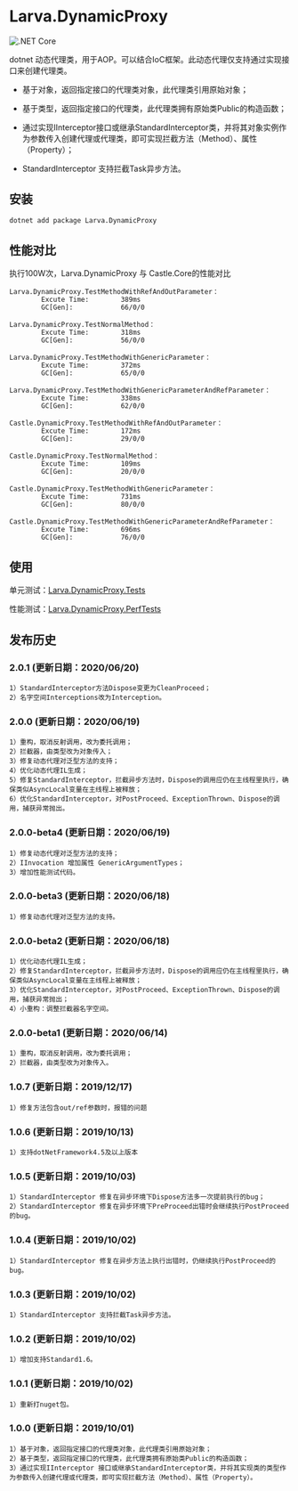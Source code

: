 # Larva.DynamicProxy

![.NET Core](https://github.com/freshncp/Larva.DynamicProxy/workflows/.NET%20Core/badge.svg)

dotnet 动态代理类，用于AOP。可以结合IoC框架。此动态代理仅支持通过实现接口来创建代理类。

- 基于对象，返回指定接口的代理类对象，此代理类引用原始对象；

- 基于类型，返回指定接口的代理类，此代理类拥有原始类Public的构造函数；

- 通过实现IInterceptor接口或继承StandardInterceptor类，并将其对象实例作为参数传入创建代理或代理类，即可实现拦截方法（Method）、属性（Property）；

- StandardInterceptor 支持拦截Task异步方法。

## 安装

```sh
dotnet add package Larva.DynamicProxy
```

## 性能对比

执行100W次，Larva.DynamicProxy 与 Castle.Core的性能对比

```plain
Larva.DynamicProxy.TestMethodWithRefAndOutParameter：
        Excute Time:        389ms
        GC[Gen]:            66/0/0

Larva.DynamicProxy.TestNormalMethod：
        Excute Time:        318ms
        GC[Gen]:            56/0/0

Larva.DynamicProxy.TestMethodWithGenericParameter：
        Excute Time:        372ms
        GC[Gen]:            65/0/0

Larva.DynamicProxy.TestMethodWithGenericParameterAndRefParameter：
        Excute Time:        338ms
        GC[Gen]:            62/0/0

Castle.DynamicProxy.TestMethodWithRefAndOutParameter：
        Excute Time:        172ms
        GC[Gen]:            29/0/0

Castle.DynamicProxy.TestNormalMethod：
        Excute Time:        109ms
        GC[Gen]:            20/0/0

Castle.DynamicProxy.TestMethodWithGenericParameter：
        Excute Time:        731ms
        GC[Gen]:            80/0/0

Castle.DynamicProxy.TestMethodWithGenericParameterAndRefParameter：
        Excute Time:        696ms
        GC[Gen]:            76/0/0
```

## 使用

单元测试：[Larva.DynamicProxy.Tests](src/Larva.DynamicProxy.Tests)

性能测试：[Larva.DynamicProxy.PerfTests](src/Larva.DynamicProxy.PerfTests)

## 发布历史

### 2.0.1 (更新日期：2020/06/20)

```plain
1）StandardInterceptor方法Dispose变更为CleanProceed；
2）名字空间Interceptions改为Interception。
```

### 2.0.0 (更新日期：2020/06/19)

```plain
1）重构，取消反射调用，改为委托调用；
2）拦截器，由类型改为对象传入；
3）修复动态代理对泛型方法的支持；
4）优化动态代理IL生成；
5）修复StandardInterceptor，拦截异步方法时，Dispose的调用应仍在主线程里执行，确保类似AsyncLocal变量在主线程上被释放；
6）优化StandardInterceptor，对PostProceed、ExceptionThrown、Dispose的调用，捕获异常抛出。
```

### 2.0.0-beta4 (更新日期：2020/06/19)

```plain
1）修复动态代理对泛型方法的支持；
2）IInvocation 增加属性 GenericArgumentTypes；
3）增加性能测试代码。
```

### 2.0.0-beta3 (更新日期：2020/06/18)

```plain
1）修复动态代理对泛型方法的支持。
```

### 2.0.0-beta2 (更新日期：2020/06/18)

```plain
1）优化动态代理IL生成；
2）修复StandardInterceptor，拦截异步方法时，Dispose的调用应仍在主线程里执行，确保类似AsyncLocal变量在主线程上被释放；
3）优化StandardInterceptor，对PostProceed、ExceptionThrown、Dispose的调用，捕获异常抛出；
4）小重构：调整拦截器名字空间。
```

### 2.0.0-beta1 (更新日期：2020/06/14)

```plain
1）重构，取消反射调用，改为委托调用；
2）拦截器，由类型改为对象传入。
```

### 1.0.7 (更新日期：2019/12/17)

```plain
1）修复方法包含out/ref参数时，报错的问题
```

### 1.0.6 (更新日期：2019/10/13)

```plain
1）支持dotNetFramework4.5及以上版本
```

### 1.0.5 (更新日期：2019/10/03)

```plain
1）StandardInterceptor 修复在异步环境下Dispose方法多一次提前执行的bug；
2）StandardInterceptor 修复在异步环境下PreProceed出错时会继续执行PostProceed的bug。
```

### 1.0.4 (更新日期：2019/10/02)

```plain
1）StandardInterceptor 修复在异步方法上执行出错时，仍继续执行PostProceed的bug。
```

### 1.0.3 (更新日期：2019/10/02)

```plain
1）StandardInterceptor 支持拦截Task异步方法。
```

### 1.0.2 (更新日期：2019/10/02)

```plain
1）增加支持Standard1.6。
```

### 1.0.1 (更新日期：2019/10/02)

```plain
1）重新打nuget包。
```

### 1.0.0 (更新日期：2019/10/01)

```plain
1）基于对象，返回指定接口的代理类对象，此代理类引用原始对象；
2）基于类型，返回指定接口的代理类，此代理类拥有原始类Public的构造函数；
3）通过实现IInterceptor 接口或继承StandardInterceptor类，并将其实现类的类型作为参数传入创建代理或代理类，即可实现拦截方法（Method）、属性（Property）。
```
